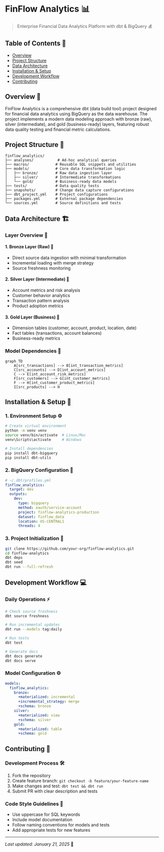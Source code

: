 # FinFlow Analytics 📊 

> Enterprise Financial Data Analytics Platform with dbt & BigQuery 💰

## Table of Contents 📑
- [Overview](#overview)
- [Project Structure](#project-structure)
- [Data Architecture](#data-architecture)
- [Installation & Setup](#installation--setup)
- [Development Workflow](#development-workflow)
- [Contributing](#contributing)

## Overview 🎯
FinFlow Analytics is a comprehensive dbt (data build tool) project designed for financial data analytics using BigQuery as the data warehouse. The project implements a modern data modeling approach with bronze (raw), silver (intermediate), and gold (business-ready) layers, featuring robust data quality testing and financial metric calculations.

## Project Structure 📁
```
finflow_analytics/
├── analyses/           # Ad-hoc analytical queries
├── macros/            # Reusable SQL snippets and utilities
├── models/            # Core data transformation logic
│   ├── bronze/        # Raw data ingestion layer
│   ├── silver/        # Intermediate transformations
│   └── gold/          # Business-ready data models
├── tests/             # Data quality tests
├── snapshots/         # Change data capture configurations
├── dbt_project.yml    # Project configurations
├── packages.yml       # External package dependencies
└── sources.yml        # Source definitions and tests
```

## Data Architecture 🏗️

### Layer Overview 🔄

#### 1. Bronze Layer (Raw) 🥉
- Direct source data ingestion with minimal transformation
- Incremental loading with merge strategy
- Source freshness monitoring

#### 2. Silver Layer (Intermediate) 🥈
- Account metrics and risk analysis
- Customer behavior analytics
- Transaction pattern analysis
- Product adoption metrics

#### 3. Gold Layer (Business) 🥇
- Dimension tables (customer, account, product, location, date)
- Fact tables (transactions, account balances)
- Business-ready metrics

### Model Dependencies 🔗
```mermaid
graph TD
    A[src_transactions] --> B[int_transaction_metrics]
    C[src_accounts] --> D[int_account_metrics]
    C --> E[int_account_risk_metrics]
    F[src_customers] --> G[int_customer_metrics]
    F --> H[int_customer_product_metrics]
    I[src_products] --> H
```

## Installation & Setup 🚀

### 1. Environment Setup ⚙️
```bash
# Create virtual environment
python -m venv venv
source venv/bin/activate  # Linux/Mac
venv\Scripts\activate     # Windows

# Install dependencies
pip install dbt-bigquery
pip install dbt-utils
```

### 2. BigQuery Configuration 🔧
```yaml
# ~/.dbt/profiles.yml
finflow_analytics:
  target: dev
  outputs:
    dev:
      type: bigquery
      method: oauth/service-account
      project: finflow-analytics-production
      dataset: finflow_data
      location: US-CENTRAL1
      threads: 4
```

### 3. Project Initialization 🏁
```bash
git clone https://github.com/your-org/finflow-analytics.git
cd finflow-analytics
dbt deps
dbt seed
dbt run --full-refresh
```

## Development Workflow 💻

### Daily Operations ⚡
```bash
# Check source freshness
dbt source freshness

# Run incremental updates
dbt run --models tag:daily

# Run tests
dbt test

# Generate docs
dbt docs generate
dbt docs serve
```

### Model Configuration ⚙️
```yaml
models:
  finflow_analytics:
    bronze:
      +materialized: incremental
      +incremental_strategy: merge
      +schema: bronze
    silver:
      +materialized: view
      +schema: silver
    gold:
      +materialized: table
      +schema: gold
```

## Contributing 🤝

### Development Process 🛠️
1. Fork the repository
2. Create feature branch: `git checkout -b feature/your-feature-name`
3. Make changes and test: `dbt test && dbt run`
4. Submit PR with clear description and tests

### Code Style Guidelines 📝
- Use uppercase for SQL keywords
- Include model documentation
- Follow naming conventions for models and tests
- Add appropriate tests for new features

---
*Last updated: January 21, 2025* 📅
